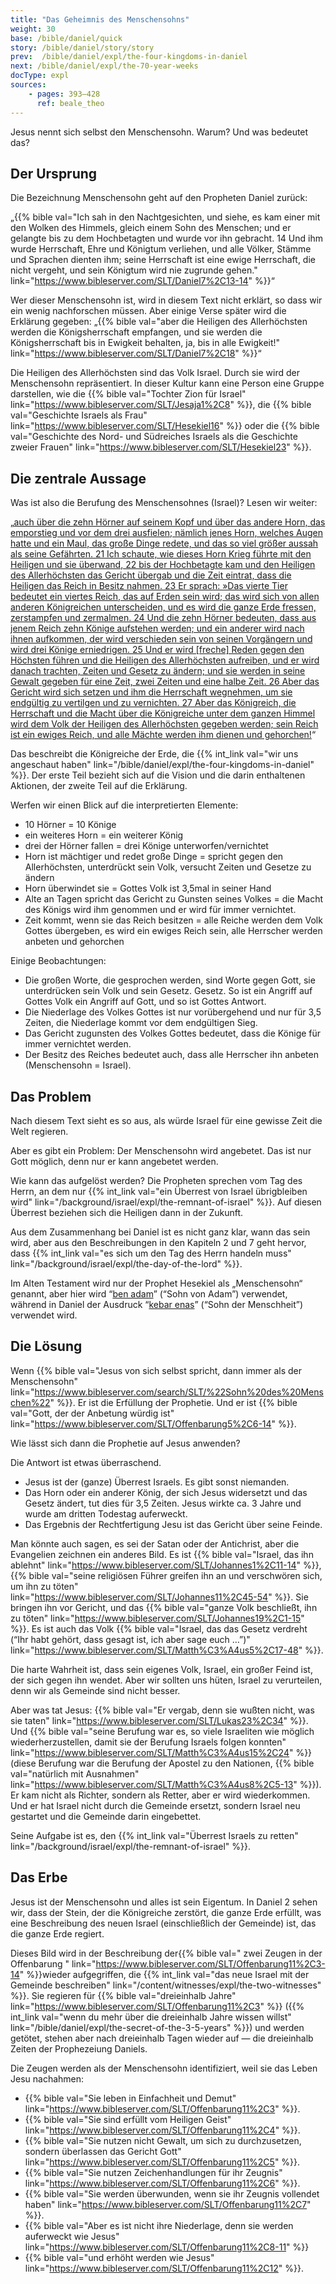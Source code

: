 ```yaml
---
title: "Das Geheimnis des Menschensohns"
weight: 30
base: /bible/daniel/quick
story: /bible/daniel/story/story
prev:  /bible/daniel/expl/the-four-kingdoms-in-daniel
next: /bible/daniel/expl/the-70-year-weeks
docType: expl
sources:
    - pages: 393–428
      ref: beale_theo
---
```


Jesus nennt sich selbst den Menschensohn. Warum? Und was bedeutet das?

## Der Ursprung

<a name="e218"></a>
Die Bezeichnung Menschensohn geht auf den Propheten Daniel zurück:

„{{% bible val="Ich sah in den Nachtgesichten, und siehe, es kam einer mit den Wolken des Himmels, gleich einem Sohn des Menschen; und er gelangte bis zu dem Hochbetagten und wurde vor ihn gebracht. 14 Und ihm wurde Herrschaft, Ehre und Königtum verliehen, und alle Völker, Stämme und Sprachen dienten ihm; seine Herrschaft ist eine ewige Herrschaft, die nicht vergeht, und sein Königtum wird nie zugrunde gehen." link="https://www.bibleserver.com/SLT/Daniel7%2C13-14" %}}“

Wer dieser Menschensohn ist, wird in diesem Text nicht erklärt, so dass wir ein wenig nachforschen müssen. Aber einige Verse später wird die Erklärung gegeben: „{{% bible val="aber die Heiligen des Allerhöchsten werden die Königsherrschaft empfangen, und sie werden die Königsherrschaft bis in Ewigkeit behalten, ja, bis in alle Ewigkeit!" link="https://www.bibleserver.com/SLT/Daniel7%2C18" %}}“

Die Heiligen des Allerhöchsten sind das Volk Israel. Durch sie wird der Menschensohn repräsentiert. In dieser Kultur kann eine Person eine Gruppe darstellen, wie die {{% bible val="Tochter Zion für Israel" link="https://www.bibleserver.com/SLT/Jesaja1%2C8" %}}, die {{% bible val="Geschichte Israels als Frau" link="https://www.bibleserver.com/SLT/Hesekiel16" %}} oder die {{% bible val="Geschichte des Nord- und Südreiches Israels als die Geschichte zweier Frauen" link="https://www.bibleserver.com/SLT/Hesekiel23" %}}.

## Die zentrale Aussage

<a name="43a9"></a>
Was ist also die Berufung des Menschensohnes (Israel)? Lesen wir weiter:

„[auch über die zehn Hörner auf seinem Kopf und über das andere Horn, das emporstieg und vor dem drei ausfielen; nämlich jenes Horn, welches Augen hatte und ein Maul, das große Dinge redete, und das so viel größer aussah als seine Gefährten. 21 Ich schaute, wie dieses Horn Krieg führte mit den Heiligen und sie überwand, 22 bis der Hochbetagte kam und den Heiligen des Allerhöchsten das Gericht übergab und die Zeit eintrat, dass die Heiligen das Reich in Besitz nahmen. 23 Er sprach: »Das vierte Tier bedeutet ein viertes Reich, das auf Erden sein wird; das wird sich von allen anderen Königreichen unterscheiden, und es wird die ganze Erde fressen, zerstampfen und zermalmen. 24 Und die zehn Hörner bedeuten, dass aus jenem Reich zehn Könige aufstehen werden; und ein anderer wird nach ihnen aufkommen, der wird verschieden sein von seinen Vorgängern und wird drei Könige erniedrigen. 25 Und er wird [freche] Reden gegen den Höchsten führen und die Heiligen des Allerhöchsten aufreiben, und er wird danach trachten, Zeiten und Gesetz zu ändern; und sie werden in seine Gewalt gegeben für eine Zeit, zwei Zeiten und eine halbe Zeit. 26 Aber das Gericht wird sich setzen und ihm die Herrschaft wegnehmen, um sie endgültig zu vertilgen und zu vernichten. 27 Aber das Königreich, die Herrschaft und die Macht über die Königreiche unter dem ganzen Himmel wird dem Volk der Heiligen des Allerhöchsten gegeben werden; sein Reich ist ein ewiges Reich, und alle Mächte werden ihm dienen und gehorchen!](https://www.bibleserver.com/SLT/Daniel7%2C20-27)“

Das beschreibt die Königreiche der Erde, die {{% int_link val="wir uns angeschaut haben" link="/bible/daniel/expl/the-four-kingdoms-in-daniel" %}}. Der erste Teil bezieht sich auf die Vision und die darin enthaltenen Aktionen, der zweite Teil auf die Erklärung.

Werfen wir einen Blick auf die interpretierten Elemente:

- 10 Hörner = 10 Könige
- ein weiteres Horn = ein weiterer König
- drei der Hörner fallen = drei Könige unterworfen/vernichtet
- Horn ist mächtiger und redet große Dinge = spricht gegen den Allerhöchsten, unterdrückt sein Volk, versucht Zeiten und Gesetze zu ändern
- Horn überwindet sie = Gottes Volk ist 3,5mal in seiner Hand
- Alte an Tagen spricht das Gericht zu Gunsten seines Volkes = die Macht des Königs wird ihm genommen und er wird für immer vernichtet.
- Zeit kommt, wenn sie das Reich besitzen = alle Reiche werden dem Volk Gottes übergeben, es wird ein ewiges Reich sein, alle Herrscher werden anbeten und gehorchen

Einige Beobachtungen:

- Die großen Worte, die gesprochen werden, sind Worte gegen Gott, sie unterdrücken sein Volk und sein Gesetz. Gesetz. So ist ein Angriff auf Gottes Volk ein Angriff auf Gott, und so ist Gottes Antwort.
- Die Niederlage des Volkes Gottes ist nur vorübergehend und nur für 3,5 Zeiten, die Niederlage kommt vor dem endgültigen Sieg.
- Das Gericht zugunsten des Volkes Gottes bedeutet, dass die Könige für immer vernichtet werden.
- Der Besitz des Reiches bedeutet auch, dass alle Herrscher ihn anbeten (Menschensohn = Israel).

## Das Problem

<a name="8682"></a>
Nach diesem Text sieht es so aus, als würde Israel für eine gewisse Zeit die Welt regieren.

Aber es gibt ein Problem: Der Menschensohn wird angebetet. Das ist nur Gott möglich, denn nur er kann angebetet werden.

Wie kann das aufgelöst werden? Die Propheten sprechen vom Tag des Herrn, an dem nur {{% int_link val="ein Überrest von Israel übrigbleiben wird" link="/background/israel/expl/the-remnant-of-israel" %}}. Auf diesen Überrest beziehen sich die Heiligen dann in der Zukunft.

Aus dem Zusammenhang bei Daniel ist es nicht ganz klar, wann das sein wird, aber aus den Beschreibungen in den Kapiteln 2 und 7 geht hervor, dass {{% int_link val="es sich um den Tag des Herrn handeln muss" link="/background/israel/expl/the-day-of-the-lord" %}}.

Im Alten Testament wird nur der Prophet Hesekiel als „Menschensohn“ genannt, aber hier wird “[ben adam](https://biblehub.com/interlinear/ezekiel/2-1.htm)” (“Sohn von Adam”) verwendet, während in Daniel der Ausdruck “[kebar enas](https://biblehub.com/interlinear/daniel/7-13.htm)” (“Sohn der Menschheit”) verwendet wird.

## Die Lösung

<a name="bcd4"></a>
Wenn {{% bible val="Jesus von sich selbst spricht, dann immer als der Menschensohn" link="https://www.bibleserver.com/search/SLT/%22Sohn%20des%20Menschen%22" %}}. Er ist die Erfüllung der Prophetie. Und er ist {{% bible val="Gott, der der Anbetung würdig ist" link="https://www.bibleserver.com/SLT/Offenbarung5%2C6-14" %}}.

Wie lässt sich dann die Prophetie auf Jesus anwenden?

Die Antwort ist etwas überraschend.

- Jesus ist der (ganze) Überrest Israels. Es gibt sonst niemanden.
- Das Horn oder ein anderer König, der sich Jesus widersetzt und das Gesetz ändert, tut dies für 3,5 Zeiten. Jesus wirkte ca. 3 Jahre und wurde am dritten Todestag auferweckt.
- Das Ergebnis der Rechtfertigung Jesu ist das Gericht über seine Feinde.

Man könnte auch sagen, es sei der Satan oder der Antichrist, aber die Evangelien zeichnen ein anderes Bild. Es ist {{% bible val="Israel, das ihn ablehnt" link="https://www.bibleserver.com/SLT/Johannes1%2C11-14" %}}, {{% bible val="seine religiösen Führer greifen ihn an und verschwören sich, um ihn zu töten" link="https://www.bibleserver.com/SLT/Johannes11%2C45-54" %}}. Sie bringen ihn vor Gericht, und das {{% bible val="ganze Volk beschließt, ihn zu töten" link="https://www.bibleserver.com/SLT/Johannes19%2C1-15" %}}. Es ist auch das Volk {{% bible val="Israel, das das Gesetz verdreht (“Ihr habt gehört, dass gesagt ist, ich aber sage euch …”)" link="https://www.bibleserver.com/SLT/Matth%C3%A4us5%2C17-48" %}}.

Die harte Wahrheit ist, dass sein eigenes Volk, Israel, ein großer Feind ist, der sich gegen ihn wendet. Aber wir sollten uns hüten, Israel zu verurteilen, denn wir als Gemeinde sind nicht besser.

Aber was tat Jesus: {{% bible val="Er vergab, denn sie wußten nicht, was sie taten" link="https://www.bibleserver.com/SLT/Lukas23%2C34" %}}. Und {{% bible val="seine Berufung war es, so viele Israeliten wie möglich wiederherzustellen, damit sie der Berufung Israels folgen konnten" link="https://www.bibleserver.com/SLT/Matth%C3%A4us15%2C24" %}} (diese Berufung war die Berufung der Apostel zu den Nationen, {{% bible val="natürlich mit Ausnahmen" link="https://www.bibleserver.com/SLT/Matth%C3%A4us8%2C5-13" %}}). Er kam nicht als Richter, sondern als Retter, aber er wird wiederkommen. Und er hat Israel nicht durch die Gemeinde ersetzt, sondern Israel neu gestartet und die Gemeinde darin eingebettet.

Seine Aufgabe ist es, den {{% int_link val="Überrest Israels zu retten" link="/background/israel/expl/the-remnant-of-israel" %}}.

## Das Erbe

<a name="0c4b"></a>
Jesus ist der Menschensohn und alles ist sein Eigentum. In Daniel 2 sehen wir, dass der Stein, der die Königreiche zerstört, die ganze Erde erfüllt, was eine Beschreibung des neuen Israel (einschließlich der Gemeinde) ist, das die ganze Erde regiert.

Dieses Bild wird in der Beschreibung der{{% bible val=" zwei Zeugen in der Offenbarung " link="https://www.bibleserver.com/SLT/Offenbarung11%2C3-14" %}}wieder aufgegriffen, die {{% int_link val="das neue Israel mit der Gemeinde beschreiben" link="/content/witnesses/expl/the-two-witnesses" %}}. Sie regieren für {{% bible val="dreieinhalb Jahre" link="https://www.bibleserver.com/SLT/Offenbarung11%2C3" %}} ({{% int_link val="wenn du mehr über die dreieinhalb Jahre wissen willst" link="/bible/daniel/expl/the-secret-of-the-3-5-years" %}}) und werden getötet, stehen aber nach dreieinhalb Tagen wieder auf — die dreieinhalb Zeiten der Prophezeiung Daniels.

Die Zeugen werden als der Menschensohn identifiziert, weil sie das Leben Jesu nachahmen:

- {{% bible val="Sie leben in Einfachheit und Demut" link="https://www.bibleserver.com/SLT/Offenbarung11%2C3" %}}.
- {{% bible val="Sie sind erfüllt vom Heiligen Geist" link="https://www.bibleserver.com/SLT/Offenbarung11%2C4" %}}.
- {{% bible val="Sie nutzen nicht Gewalt, um sich zu durchzusetzen, sondern überlassen das Gericht Gott" link="https://www.bibleserver.com/SLT/Offenbarung11%2C5" %}}.
- {{% bible val="Sie nutzen Zeichenhandlungen für ihr Zeugnis" link="https://www.bibleserver.com/SLT/Offenbarung11%2C6" %}}.
- {{% bible val="Sie werden überwunden, wenn sie ihr Zeugnis vollendet haben" link="https://www.bibleserver.com/SLT/Offenbarung11%2C7" %}}.
- {{% bible val="Aber es ist nicht ihre Niederlage, denn sie werden auferweckt wie Jesus" link="https://www.bibleserver.com/SLT/Offenbarung11%2C8-11" %}}
- {{% bible val="und erhöht werden wie Jesus" link="https://www.bibleserver.com/SLT/Offenbarung11%2C12" %}}.
